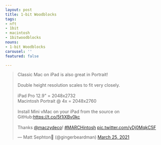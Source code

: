 ```yaml
---
layout: post
title: 1-bit Woodblocks
tags:
- nft
- 1bit
- macintosh
- 1bitwoodblocks
nouns:
- 1-bit Woodblocks
carousel: ''
featured: false

---
```

<blockquote class="twitter-tweet"><p lang="en" dir="ltr">Classic Mac on iPad is also great in Portrait!<br><br>Double height resolution scales to fit very closely.<br><br>iPad Pro 12.9&quot; = 2048x2732<br>Macintosh Portrait @ 4x = 2048x2760<br><br>Install Mini vMac on your iPad from the source on GitHub:<a href="https://t.co/5t1iXBv0kc">https://t.co/5t1iXBv0kc</a><br><br>Thanks <a href="https://twitter.com/maczydeco?ref_src=twsrc%5Etfw">@maczydeco</a>! <a href="https://twitter.com/hashtag/MARCHintosh?src=hash&amp;ref_src=twsrc%5Etfw">#MARCHintosh</a> <a href="https://t.co/yDj0MqkC5F">pic.twitter.com/yDj0MqkC5F</a></p>&mdash; Matt Sephton🎴 (@gingerbeardman) <a href="https://twitter.com/gingerbeardman/status/1375215086806138885?ref_src=twsrc%5Etfw">March 25, 2021</a></blockquote> <script async src="https://platform.twitter.com/widgets.js" charset="utf-8"></script>